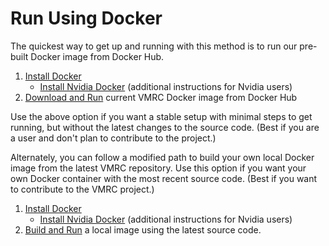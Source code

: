 # Run Using Docker #

The quickest way to get up and running with this method is to run our pre-built Docker image from Docker Hub.

1. [Install Docker](https://bitbucket.org/osrf/vmrc/wiki/tutorials/installDocker)
    * [Install Nvidia Docker](https://bitbucket.org/osrf/vmrc/wiki/tutorials/installNvidiaDocker) (additional instructions for Nvidia users)
1. [Download and Run](https://bitbucket.org/osrf/vmrc/wiki/tutorials/runDockerHubImage) current VMRC Docker image from Docker Hub

Use the above option if you want a stable setup with minimal steps to get running, but without the latest changes to the source code. (Best if you are a user and don't plan to contribute to the project.)

Alternately, you can follow a modified path to build your own local Docker image from the latest VMRC repository. Use this option if you want your own Docker container with the most recent source code. (Best if you want to contribute to the VMRC project.)

1. [Install Docker](https://bitbucket.org/osrf/vmrc/wiki/tutorials/installDocker)
    * [Install Nvidia Docker](https://bitbucket.org/osrf/vmrc/wiki/tutorials/installNvidiaDocker) (additional instructions for Nvidia users)
1. [Build and Run](https://bitbucket.org/osrf/vmrc/wiki/tutorials/buildRunLocalImage) a local image using the latest source code.